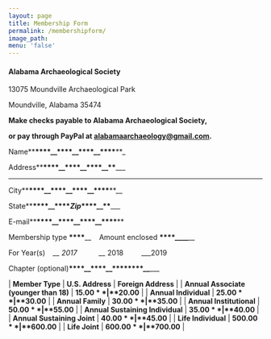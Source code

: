 ```yaml
---
layout: page
title: Membership Form
permalink: /membershipform/
image_path:
menu: 'false'
---
```



#### Alabama Archaeological Society

13075 Moundville Archaeological Park

Moundville, Alabama 35474

**Make checks payable to Alabama Archaeological Society,**

**or pay through PayPal at alabamaarchaeology@gmail.com.**

Name**__****__****__****__****__****__****__****__****__****__****__**_

Address**__****__****__****__****__****__****__****__****__****__**_____

---

City**__****__****__****__****__****__****__****__****__****__****__**__

State**__****__****__****__****__*****Zip*****__****__****__****__**_____

E-mail**__****__****__****__****__****__****__****__****__****__****__**

Membership type **__****__**__    Amount enclosed **__****__****__****__**__

For Year(s)    *__ 2017           __* 2018         ___2019

Chapter (optional)**__****__****__****__****__****__****__****__****__**___

| **Member Type**       | **U.S. Address**       | **Foreign Address** |
| **Annual Associate (younger than 18)**       | **$15.00**       | **$20.00** |
| **Annual Individual**       | **$25.00**       | **$30.00** |
| **Annual Family**       | **$30.00**       | **$35.00** |
| **Annual Institutional**       | **$50.00**       | **$55.00** |
| **Annual Sustaining Individual**       | **$35.00**       | **$40.00** |
| **Annual Sustaining Joint**       | **$40.00**       | **$45.00** |
| **Life Individual**       | **$500.00**       | **$600.00** |
| **Life Joint**       | **$600.00**       | **$700.00** |

<div style="clear:both;">&nbsp;</div>